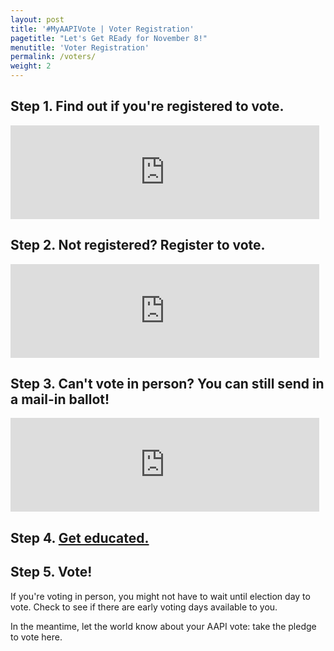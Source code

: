 ```yaml
---
layout: post
title: '#MyAAPIVote | Voter Registration'
pagetitle: "Let's Get REady for November 8!"
menutitle: 'Voter Registration'
permalink: /voters/
weight: 2
---
```


<h2 id="registrationcheck">Step 1. <a>Find out if you're registered to vote.</a></h2>

<script type="text/javascript">
$(document).ready(function(){
	$("#VDO-REG").hide();

	$( "#registrationcheck" ).click(function() {
		$( "#VDO-REG" ).toggle();
	});
});
</script>

<iframe src="https://verify.vote.org" width="98%" marginheight="0" frameborder="0" id="frame3" scrollable="no" id="VDO-REG"></iframe>
<script type="text/javascript" src="//cdnjs.cloudflare.com/ajax/libs/iframe-resizer/3.5.3/iframeResizer.min.js"></script>
<script type="text/javascript">iFrameResize({ log:true, checkOrigin:false});</script>

<h2 id="registertovote">Step 2. <a>Not registered? Register to vote.</a></h2>

<script type="text/javascript">
$(document).ready(function(){
	$("#VDO-RTV").hide();

	$( "#registertovote" ).click(function() {
		$( "#VDO-RTV" ).toggle();
	});
});
</script>

<iframe src="https://register.vote.org" width="98%" marginheight="0" frameborder="0" id="frame1" scrollable ="no" id="VDO-RTV"></iframe>
<script type="text/javascript" src="//cdnjs.cloudflare.com/ajax/libs/iframe-resizer/3.5.3/iframeResizer.min.js" ></script>
<script type="text/javascript">iFrameResize({ log:true, checkOrigin:false});</script>

<h2 id="vbm">Step 3. <a>Can't vote in person? You can still send in a mail-in ballot!</a></h2>

<script type="text/javascript">
$(document).ready(function(){
	$("#VDO-VBM").hide();

	$( "#vbm" ).click(function() {
		$( "#VDO-VBM" ).toggle();
	});
});
</script>

<iframe src="https://absentee.vote.org" width="98%" marginheight="0" frameborder="0" id="frame2" scrollable="no" id="VDO-VBM"></iframe>
<script type="text/javascript" src="//cdnjs.cloudflare.com/ajax/libs/iframe-resizer/3.5.3/iframeResizer.min.js" ></script>
<script type="text/javascript">iFrameResize({ log:true, checkOrigin:false});</script>

<h2>Step 4. <a href="http://vote.18mr.org/learn">Get educated.</a></h2>

<h2>Step 5. Vote!</h2>

<p>If you're voting in person, you might not have to wait until election day to vote. Check to see if there are early voting days available to you.</p>

<p>In the meantime, let the world know about your AAPI vote: take the pledge to vote here.</p>